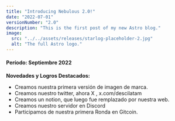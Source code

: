 ```yaml
---
title: "Introducing Nebulous 2.0!"
date: "2022-07-01"
versionNumber: "2.0"
description: "This is the first post of my new Astro blog."
image:
  src: "../../assets/releases/starlog-placeholder-2.jpg"
  alt: "The full Astro logo."
---
```



#### Período: Septiembre 2022

**Novedades y Logros Destacados:**

-  Creamos nuestra primera versión de imagen de marca.
-  Creamos nuestro twitter, ahora X , x.com/descilatam
-  Creamos un notion, que luego fue remplazado por nuestra web.
-  Creamos nuestro servidor en Discord
-  Participamos de nuestra primera Ronda en Gitcoin.


<!-- 

## Introducing Nebulous 2.0!

![Nebulous 2.0 Release](../../assets/releases/starlog-placeholder-2.jpg)

Greetings, Nebulous users! We're excited to bring you the latest updates in our [ever-evolving tech ecosystem](#). In this release, we're introducing some exciting new features and squashing a few pesky bugs. Let's dive in!

### 🍿 New Features & Enhancements

- **NebulaSync v2.0:** We're thrilled to introduce NebulaSync 2.0, our revamped file synchronization tool. It now offers blazing-fast sync speeds, improved reliability, and enhanced cross-device compatibility.
- **Enhanced NebulaProtect:** NebulaProtect, our comprehensive security suite, has received a major update. Enjoy advanced threat detection, and real-time monitoring.
- **NebulaConnect for Teams:** Collaborate effortlessly with NebulaConnect for Teams. This powerful feature allows seamless integration with your favorite project management tools, enabling you to manage tasks, share documents, and track progress in real-time.

### 🐞 Bug Fixes

- Resolved occasional crashing issues when using NebulaSync.
- Fixed a bug causing data corruption in rare cases during file transfers.
- Improved compatibility with older devices to ensure a seamless experience for all users.
- Enhanced error handling and reporting for a smoother user experience.

### 👀 Coming Soon

We can't spill all the beans just yet, but we're thrilled to give you a sneak peek of what's coming in the next Nebulous release:

- **NebulaWallet:** A secure and user-friendly cryptocurrency wallet integrated directly into Nebulous for seamless digital asset management.
- **NebulaConnect Mobile:** Take your collaboration to the next level with our upcoming mobile app, enabling you to work on the go.
- **NebulaLabs:** Our developer tools and API enhancements, providing you with even more customization options and possibilities.

If you have any suggestions or encounter any issues, don't hesitate to reach out to our support team. Together, we'll continue to make Nebulous the ultimate tech solution for you.
 -->